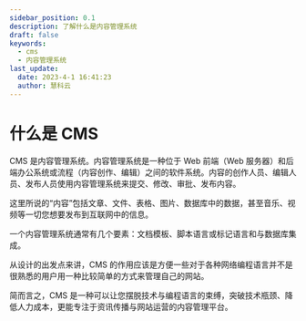 ```yaml
---
sidebar_position: 0.1
description: 了解什么是内容管理系统
draft: false
keywords:
  - cms
  - 内容管理系统
last_update:
  date: 2023-4-1 16:41:23
  author: 慧科云
---
```


# 什么是 CMS

CMS 是内容管理系统。内容管理系统是一种位于 Web 前端（Web 服务器）和后端办公系统或流程（内容创作、编辑）之间的软件系统。内容的创作人员、编辑人员、发布人员使用内容管理系统来提交、修改、审批、发布内容。

这里所说的“内容”包括文章、文件、表格、图片、数据库中的数据，甚至音乐、视频等一切您想要发布到互联网中的信息。

一个内容管理系统通常有几个要素：文档模板、脚本语言或标记语言和与数据库集成。

从设计的出发点来讲，CMS 的作用应该是方便一些对于各种网络编程语言并不是很熟悉的用户用一种比较简单的方式来管理自己的网站。

简而言之，CMS 是一种可以让您摆脱技术与编程语言的束缚，突破技术瓶颈、降低人力成本，更能专注于资讯传播与网站运营的内容管理平台。
